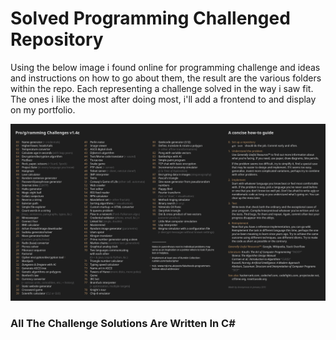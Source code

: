 # Solved Programming Challenged Repository

Using the below image i found online for programming challenge and ideas and instructions on how to go about them, the result are the various folders within the repo. Each representing a challenge solved in the way i saw fit. The ones i like the most after doing most, i'll add a frontend to and display on my portfolio.

![The Image I'm Referring To](./prog.png)

### All The Challenge Solutions Are Written In C#
